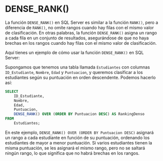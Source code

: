 # DENSE_RANK()

La función `DENSE_RANK()` en SQL Server es similar a la función `RANK()`, pero a diferencia de `RANK()`, no omite rangos cuando hay filas con el mismo valor de clasificación. En otras palabras, la función `DENSE_RANK()` asigna un rango a cada fila en un conjunto de resultados, asegurándose de que no haya brechas en los rangos cuando hay filas con el mismo valor de clasificación.

Aquí tienes un ejemplo de cómo usar la función `DENSE_RANK()` en SQL Server:

Supongamos que tenemos una tabla llamada `Estudiantes` con columnas `ID_Estudiante`, `Nombre`, `Edad` y `Puntuacion`, y queremos clasificar a los estudiantes según su puntuación en orden descendente. Podemos hacerlo así:

```sql
SELECT 
    ID_Estudiante,
    Nombre,
    Edad,
    Puntuacion,
    DENSE_RANK() OVER (ORDER BY Puntuacion DESC) AS RankingDenso
FROM 
    Estudiantes;
```

En este ejemplo, `DENSE_RANK() OVER (ORDER BY Puntuacion DESC)` asignará un rango a cada estudiante en función de su puntuación, ordenando los estudiantes de mayor a menor puntuación. Si varios estudiantes tienen la misma puntuación, se les asignará el mismo rango, pero no se saltará ningún rango, lo que significa que no habrá brechas en los rangos.